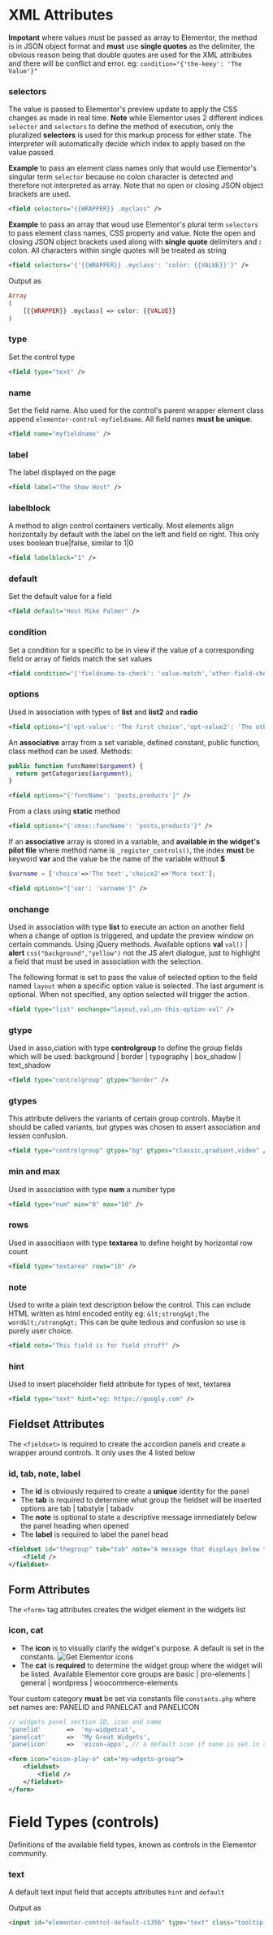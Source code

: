 # XML Attributes
**Impotant** where values must be passed as array to Elementor, the method is in JSON object format and **must** use **single quotes** as the delimiter, the obvious reason being that double quotes are used for the XML attributes and there will be conflict and error.  eg: `condition="{'the-keey': 'The Value'}"`

### selectors
The value is passed to Elementor's preview update to apply the CSS changes as made in real time.
**Note** while Elementor uses 2 different indices `selector` and `selectors` to define the method of execution, only the pluralized **selectors** is used for this markup process for either state. The interpreter will automatically decide which index to apply based on the value passed.

**Example** to pass an element class names only that would use Elementor's singular term `selector` because no colon character is detected and therefore not interpreted as array. Note that no open or closing JSON object brackets are used.
```xml
<field selectors="{{WRAPPER}} .myclass" />
```
**Example** to pass an array that woud use Elementor's plural term `selectors` to pass element class names, CSS property and value. Note the open and closing JSON object brackets used along with **single quote** delimiters and **:** colon. All characters within single quotes will be treated as string
```xml
<field selectors="{'{{WRAPPER}} .myclass': 'color: {{VALUE}}'}" />
```
Output as
```php
Array
(
    [{{WRAPPER}} .myclass] => color: {{VALUE}}
)
```
### type
Set the control type
```xml
<field type="text" />
```
### name
Set the field name. Also used for the control's parent wrapper element class append `elementor-control-myfieldname`. All field names **must be unique**.
```xml
<field name="myfieldname" />
```
### label
The label displayed on the page
```xml
<field label="The Show Host" />
```
### labelblock
A method to align control containers vertically. Most elements align horizontally by default with the label on the left and field on right. This only uses boolean true|false, similar to 1|0
```xml
<field labelblock="1" />
```
### default
Set the default value for a field
```xml
<field default="Host Mike Palmer" />
```
### condition
Set a condition for a specific to be in view if the value of a corresponding field or array of fields match the set values
```xml
<field condition="{'fieldname-to-check': 'value-match','other-field-check': '!value-not-match'}" />
```
### options
Used in association with types of **list** and **list2** and **radio**
```xml
<field options="{'opt-value': 'The first choice','opt-value2': 'The other choice'}" />
```
An **associative** array from a set variable, defined constant, public function, class method can be used. Methods:
```php
public function funcName($argument) {
  return getCategories($argument);
}
```
```xml
<field options="{'funcName': 'posts,products'}" />
```
From a class using **static** method
```xml
<field options="{'cmse::funcName': 'posts,products'}" />
```
If an **associative** array is stored in a variable, and **available in the widget's pilot file** where method name is `_register_controls()`, the index **must** be keyword **var** and the value be the name of the variable without **$**
```php
$varname = ['choice'=>'The text','choice2'=>'More text'];
```
```xml
<field options="{'var': 'varname'}" />
```
### onchange
Used in association with type **list** to execute an action on another field when a change of option is triggered, and update the preview window on certain commands. Using jQuery methods. Available options **val** `val()` | **alert** `css("background","yellow")` not the JS alert dialogue, just to highlight a field that must be used in association with the selection.

The following format is set to pass the value of selected option to the field named `layout` when a specific option value is selected. The last argument is optional. When not specified, any option selected will trigger the action.
```xml
<field type="list" onchange="layout,val,on-this-option-val" />
```
### gtype
Used in asso,ciation with type **controlgroup** to define the group fields which will be used: background | border | typography | box_shadow | text_shadow
```xml
<field type="controlgroup" gtype="border" />
```
### gtypes
This attribute delivers the variants of certain group controls. Maybe it should be called variants, but gtypes was chosen to assert association and lessen confusion.
```xml
<field type="controlgroup" gtype="bg" gtypes="classic,gradient,video" />
```
### min and max
Used in association with type **num** a number type
```xml
<field type="num" min="0" max="50" />
```
### rows
Used in associtiaon with type **textarea** to define height by horizontal row count
```xml
<field type="textarea" rows="10" />
```
### note
Used to write a plain text description below the control. This can include HTML written as html encoded entity eg: `&lt;strong&gt;The word&lt;/strong&gt;` This can be quite tedious and confusion so use is purely user choice.
```xml
<field note="This field is for field struff" />
```
### hint
Used to insert placeholder field attribute for types of text, textarea
```xml
<field type="text" hint="eg: https://googly.com" />
```


## Fieldset Attributes
The `<fieldset>` is required to create the accordion panels and create a wrapper around controls. It only uses the 4 listed below
### id, tab, note, label

* The **id** is obviously required to create a **unique** identity for the panel
* The **tab** is required to determine what group the fieldset will be inserted options are tab | tabstyle | tabadv
* The **note** is optional to state a descriptive message immediately below the panel heading when opened
* The **label** is required to label the panel head
```xml
<fieldset id="thegroup" tab="tab" note="A message that displays below the panel tab" label="User Stuff">
    <field />
</fieldset>
```

## Form Attributes
The `<form>` tag attributes creates the widget element in the widgets list
### icon, cat

* The **icon** is to visually clarify the widget's purpose. A default is set in the constants. ![Get Elementor icons](https://elementor.github.io/elementor-icons/)
* The **cat** is **required** to determine the widget group where the widget will be listed. Available Elementor core groups are basic | pro-elements | general | wordpress | woocommerce-elements

Your custom category **must** be set via constants file `constants.php` where set names are: PANELID and PANELCAT and PANELICON
```php
// widgets panel section ID, icon and name
'panelid'		=>	'my-widgetcat',
'panelcat'		=>	'My Great Widgets',
'panelicon'		=>	'eicon-apps', // a default icon if none is set in xml
```

```xml
<form icon="eicon-play-o" cat="my-wdgets-group">
    <fieldset>
        <field />
    </fieldset>
</form>
```

# Field Types (controls)

Definitions of the available field types, known as controls in the Elementor community.

### text
A default text input field that accepts attributes `hint` and `default`

Output as
```html
<input id="elementor-control-default-c1356" type="text" class="tooltip-target elementor-control-tag-area" data-tooltip="" data-setting="streamurl" placeholder="https://streaming.radio.co/sf7fa724c2/listen" original-title="">
```



